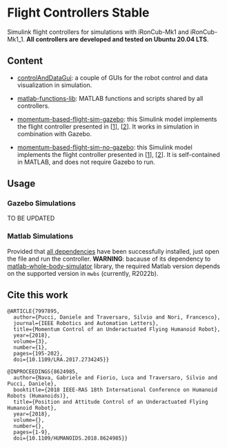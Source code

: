 # Flight Controllers Stable

Simulink flight controllers for simulations with iRonCub-Mk1 and iRonCub-Mk1_1. **All controllers are developed and tested on Ubuntu 20.04 LTS**.

## Content

- [controlAndDataGui](controlAndDataGui): a couple of GUIs for the robot control and data visualization in simulation.

- [matlab-functions-lib](matlab-functions-lib): MATLAB functions and scripts shared by all controllers.

- [momentum-based-flight-sim-gazebo](momentum-based-flight-sim-gazebo): this Simulink model implements the flight controller presented in [[1](https://ieeexplore.ieee.org/document/7997895)], [[2](https://ieeexplore.ieee.org/document/8624985)]. It works in simulation in combination with Gazebo. 

- [momentum-based-flight-sim-no-gazebo](momentum-based-flight-sim-no-gazebo): this Simulink model implements the flight controller presented in [[1](https://ieeexplore.ieee.org/document/7997895)], [[2](https://ieeexplore.ieee.org/document/8624985)]. It is self-contained in MATLAB, and does not require Gazebo to run. 


## Usage

### Gazebo Simulations

TO BE UPDATED 


### Matlab Simulations

Provided that [all dependencies](../README.md#installation) have been successfully installed, just open the file []() and run the controller. **WARNING**: bacause of its dependency to [matlab-whole-body-simulator](https://github.com/ami-iit/matlab-whole-body-simulator) library, the required Matlab version depends on the supported version in `mwbs` (currently, R2022b).

## Cite this work

```
@ARTICLE{7997895,
  author={Pucci, Daniele and Traversaro, Silvio and Nori, Francesco},
  journal={IEEE Robotics and Automation Letters}, 
  title={Momentum Control of an Underactuated Flying Humanoid Robot}, 
  year={2018},
  volume={3},
  number={1},
  pages={195-202},
  doi={10.1109/LRA.2017.2734245}}

```

```
@INPROCEEDINGS{8624985,
  author={Nava, Gabriele and Fiorio, Luca and Traversaro, Silvio and Pucci, Daniele},
  booktitle={2018 IEEE-RAS 18th International Conference on Humanoid Robots (Humanoids)}, 
  title={Position and Attitude Control of an Underactuated Flying Humanoid Robot}, 
  year={2018},
  volume={},
  number={},
  pages={1-9},
  doi={10.1109/HUMANOIDS.2018.8624985}}

```
